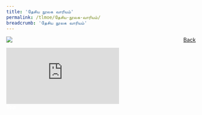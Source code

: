 ```yaml
---
title: 'தேசிய நூலக வாரியம்'
permalink: /tlmoe/தேசிய-நூலக-வாரியம்/
breadcrumb: 'தேசிய நூலக வாரியம்'
---
```

<a href="/gallery/தமிழ்மொழிக்-காட்சிக்கூடம்-e/community-partners2/" style="float:right;">Back</a>
 <img src="/images/NLB-TL.jpg"> <br/>
<div class="video-container">
  <iframe src="https://www.youtube.com/embed/H3CXWuvxacM" frameborder="0" allow="accelerometer; autoplay; encrypted-media; gyroscope; picture-in-picture" allowfullscreen></iframe>
<br/></div>
<div class="btntop"><a href="#top" style="text-decoration:none;"><span style="color:white"><b>Top</b></span></a></div>
